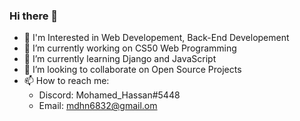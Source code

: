 ### Hi there 👋

- 👀 I'm Interested in Web Developement, Back-End Developement
- 🔭 I’m currently working on CS50 Web Programming
- 🌱 I’m currently learning Django and JavaScript
- 👯 I’m looking to collaborate on Open Source Projects
- 📫 How to reach me: 
    - Discord: Mohamed_Hassan#5448
    - Email: mdhn6832@gmail.om
